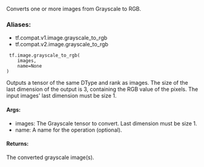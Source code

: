 Converts one or more images from Grayscale to RGB.
### Aliases:
- tf.compat.v1.image.grayscale_to_rgb
- tf.compat.v2.image.grayscale_to_rgb

```
 tf.image.grayscale_to_rgb(
    images,
    name=None
)
```
Outputs a tensor of the same DType and rank as images. The size of the last dimension of the output is 3, containing the RGB value of the pixels. The input images' last dimension must be size 1.
#### Args:
- images: The Grayscale tensor to convert. Last dimension must be size 1.
- name: A name for the operation (optional).
#### Returns:
The converted grayscale image(s).
